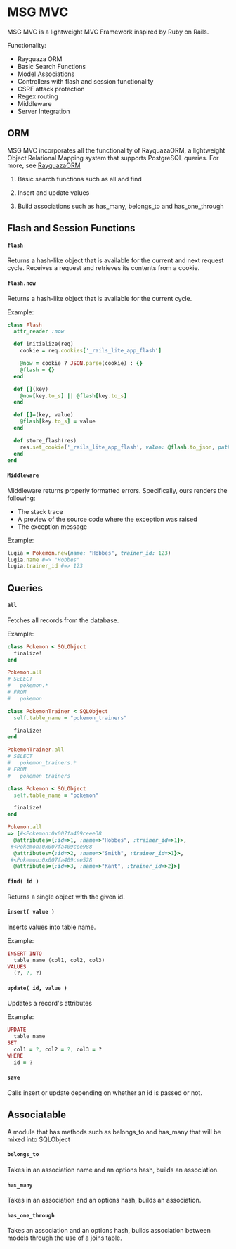 # MSG MVC
MSG MVC is a lightweight MVC Framework inspired by Ruby on Rails. 

Functionality:
* Rayquaza ORM
* Basic Search Functions
* Model Associations 
* Controllers with flash and session functionality
* CSRF attack protection
* Regex routing
* Middleware
* Server Integration

## ORM
MSG MVC incorporates all the functionality of RayquazaORM, a lightweight Object Relational Mapping system that supports PostgreSQL queries.  For more, see [RayquazaORM](https://github.com/andrewlidong/RayquazaORM)

1. Basic search functions such as all and find

2. Insert and update values

3. Build associations such as has_many, belongs_to and has_one_through

## Flash and Session Functions

#### `flash`
Returns a hash-like object that is available for the current and next request cycle.  Receives a request and retrieves its contents from a cookie.  

#### `flash.now`
Returns a hash-like object that is available for the current cycle.  

Example:
```rb
class Flash
  attr_reader :now

  def initialize(req)
    cookie = req.cookies['_rails_lite_app_flash']

    @now = cookie ? JSON.parse(cookie) : {}
    @flash = {}
  end

  def [](key)
    @now[key.to_s] || @flash[key.to_s]
  end

  def []=(key, value)
    @flash[key.to_s] = value
  end

  def store_flash(res)
    res.set_cookie('_rails_lite_app_flash', value: @flash.to_json, path: '/')
  end
end
```

#### `Middleware`
Middleware returns properly formatted errors.  Specifically, ours renders the following:

* The stack trace
* A preview of the source code where the exception was raised
* The exception message

Example: 

```rb
lugia = Pokemon.new(name: "Hobbes", trainer_id: 123)
lugia.name #=> "Hobbes"
lugia.trainer_id #=> 123
```
## Queries

#### `all`

Fetches all records from the database.  

Example: 

```rb
class Pokemon < SQLObject
  finalize!
end

Pokemon.all
# SELECT
#   pokemon.*
# FROM
#   pokemon

class PokemonTrainer < SQLObject
  self.table_name = "pokemon_trainers"

  finalize!
end

PokemonTrainer.all
# SELECT
#   pokemon_trainers.*
# FROM
#   pokemon_trainers

class Pokemon < SQLObject
  self.table_name = "pokemon"

  finalize!
end

Pokemon.all
=> [#<Pokemon:0x007fa409ceee38
  @attributes={:id=>1, :name=>"Hobbes", :trainer_id=>1}>,
 #<Pokemon:0x007fa409cee988
  @attributes={:id=>2, :name=>"Smith", :trainer_id=>1}>,
 #<Pokemon:0x007fa409cee528
  @attributes={:id=>3, :name=>"Kant", :trainer_id=>2}>]
```

#### `find( id )`

Returns a single object with the given id.  

#### `insert( value )`

Inserts values into table name.  

Example:

```rb
INSERT INTO
  table_name (col1, col2, col3)
VALUES
  (?, ?, ?)
```

#### `update( id, value )`

Updates a record's attributes

Example: 

```rb
UPDATE
  table_name
SET
  col1 = ?, col2 = ?, col3 = ?
WHERE
  id = ?
```

#### `save`

Calls insert or update depending on whether an id is passed or not.  

## Associatable

A module that has methods such as belongs_to and has_many that will be mixed into SQLObject

#### `belongs_to`

Takes in an association name and an options hash, builds an association.  

#### `has_many`

Takes in an association and an options hash, builds an association.  

#### `has_one_through`

Takes an association and an options hash, builds association between models through the use of a joins table.  